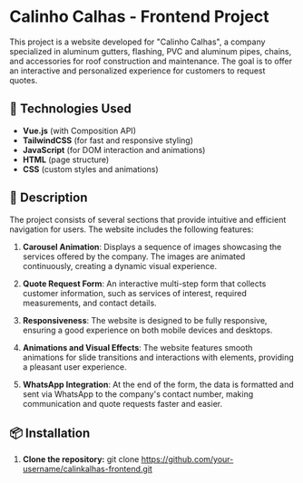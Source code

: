 # Calinho Calhas - Frontend Project

This project is a website developed for "Calinho Calhas", a company specialized in aluminum gutters, flashing, PVC and aluminum pipes, chains, and accessories for roof construction and maintenance. The goal is to offer an interactive and personalized experience for customers to request quotes.

## 🚀 Technologies Used

- **Vue.js** (with Composition API)
- **TailwindCSS** (for fast and responsive styling)
- **JavaScript** (for DOM interaction and animations)
- **HTML** (page structure)
- **CSS** (custom styles and animations)

## 📝 Description

The project consists of several sections that provide intuitive and efficient navigation for users. The website includes the following features:

1. **Carousel Animation**: Displays a sequence of images showcasing the services offered by the company. The images are animated continuously, creating a dynamic visual experience.
   
2. **Quote Request Form**: An interactive multi-step form that collects customer information, such as services of interest, required measurements, and contact details.

3. **Responsiveness**: The website is designed to be fully responsive, ensuring a good experience on both mobile devices and desktops.

4. **Animations and Visual Effects**: The website features smooth animations for slide transitions and interactions with elements, providing a pleasant user experience.

5. **WhatsApp Integration**: At the end of the form, the data is formatted and sent via WhatsApp to the company's contact number, making communication and quote requests faster and easier.

## 📦 Installation

1. **Clone the repository:**
   git clone https://github.com/your-username/calinkalhas-frontend.git
